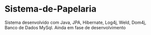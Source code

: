 # Sistema-de-Papelaria
Sistema desenvolvido com Java, JPA, Hibernate, Log4j, Weld, Dom4j, Banco de Dados MySql. Ainda em fase de desenvolvimento
